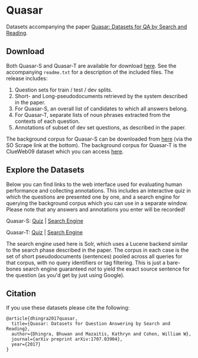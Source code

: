# Quasar

Datasets accompanying the paper [Quasar: Datasets for QA by Search and Reading](http://arxiv.org/abs/1707.03904).

## Download

Both Quasar-S and Quasar-T are available for download [here](http://curtis.ml.cmu.edu/datasets/quasar/). See the accompanying `readme.txt` for a description of the included files. The release includes:

1. Question sets for train / test / dev splits.
2. Short- and Long-pseudodocuments retrieved by the system described in the paper.
3. For Quasar-S, an overall list of candidates to which all answers belong.
4. For Quasar-T, separate lists of noun phrases extracted from the contexts of each question.
5. Annotations of subset of dev set questions, as described in the paper.

The background corpus for Quasar-S can be downloaded from [here](http://curtis.ml.cmu.edu/gnat/software/) (via the SO Scrape link at the bottom). The background corpus for Quasar-T is the ClueWeb09 dataset which you can access [here](https://lemurproject.org/clueweb09/).

## Explore the Datasets

Below you can find links to the web interface used for evaluating human performance and collecting annotations. This includes an interactive quiz in which the questions are presented one by one, and a search engine for querying the background corpus which you can use in a separate window. Please note that any answers and annotations you enter will be recorded!

Quasar-S: [Quiz](http://murph.ml.cmu.edu/clozemble/so/welcome) | [Search Engine](http://murph.ml.cmu.edu/solr/clozemble-so/browse)

Quasar-T: [Quiz](http://murph.ml.cmu.edu/clozemble/trivia/welcome) | [Search Engine](http://murph.ml.cmu.edu/solr/clozemble-cw/browse)

The search engine used here is Solr, which uses a Lucene backend similar to the search phase described in the paper. The corpus in each case is the set of short pseudodocuments (sentences) pooled across all queries for that corpus, with no query identifiers or tag filtering. This is just a bare-bones search engine guaranteed *not* to yield the exact source sentence for the question (as you'd get by just using Google).

## Citation

If you use these datasets please cite the following:

```
@article{dhingra2017quasar,
  title={Quasar: Datasets for Question Answering by Search and Reading},
  author={Dhingra, Bhuwan and Mazaitis, Kathryn and Cohen, William W},
  journal={arXiv preprint arXiv:1707.03904},
  year={2017}
}
```

